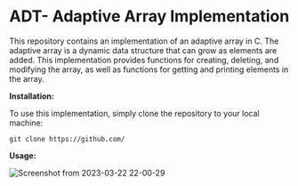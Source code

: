 # ADT- Adaptive Array Implementation

This repository contains an implementation of an adaptive array in C. The adaptive array is a dynamic data structure that can grow as elements are added. This implementation provides functions for creating, deleting, and modifying the array, as well as functions for getting and printing elements in the array.



**Installation:**

To use this implementation, simply clone the repository to your local machine:

	git clone https://github.com/
	

**Usage:**

![Screenshot from 2023-03-22 22-00-29](https://user-images.githubusercontent.com/93255163/227024058-87afe782-939b-4525-849d-95056cc0dd26.png)

